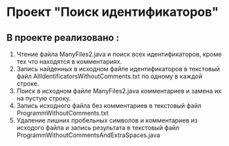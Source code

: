 # Проект "Поиск идентификаторов" #
## В проекте реализовано : ##
1. Чтение файла ManyFiles2.java и поиск всех идентификаторов, кроме тех что находятся в комментариях. 
2. Запись найденных в исходном файле идентификаторов в текстовый файл AllIdentificatorsWithoutComments.txt по одному в каждой строке.
3. Поиск в исходном файле ManyFiles2.java комментариев и замена их на пустую строку.
4. Запись исходного файла без комментариев в текстовый файл ProgrammWithoutComments.txt
5. Удаление лишних пробельных символов и комментариев из исходого файла и запись результата в текстовый файл ProgrammWithoutCommentsAndExtraSpaces.java
